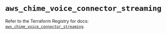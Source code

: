 # `aws_chime_voice_connector_streaming`

Refer to the Terraform Registry for docs: [`aws_chime_voice_connector_streaming`](https://registry.terraform.io/providers/hashicorp/aws/5.34.0/docs/resources/chime_voice_connector_streaming).
